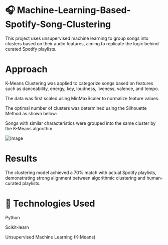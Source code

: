 # 🎧 Machine-Learning-Based-Spotify-Song-Clustering
This project uses unsupervised machine learning to group songs into clusters based on their audio features, aiming to replicate the logic behind curated Spotify playlists.

# Approach
  K-Means Clustering was applied to categorize songs based on features such as danceability, energy, key, loudness, liveness, valence, and tempo.

  The data was first scaled using MinMaxScaler to normalize feature values.

  The optimal number of clusters was determined using the Silhouette Method as shown below:
  
  

  Songs with similar characteristics were grouped into the same cluster by the K-Means algorithm.

  ![Image](https://github.com/user-attachments/assets/9d1c612a-32a5-447e-ae94-fcc6ec91c11a)

# Results
  The clustering model achieved a 70% match with actual Spotify playlists, demonstrating strong alignment between algorithmic clustering and human-curated playlists.

# 🔧 Technologies Used
  Python

  Scikit-learn

  Unsupervised Machine Learning (K-Means)
